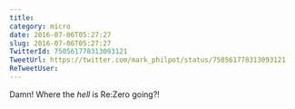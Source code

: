 ```yaml
---
title: 
category: micro
date: 2016-07-06T05:27:27
slug: 2016-07-06T05:27:27
TwitterId: 750561778313093121
TweetUrl: https://twitter.com/mark_philpot/status/750561778313093121
ReTweetUser: 
---
```


Damn! Where the *hell* is Re:Zero going?!